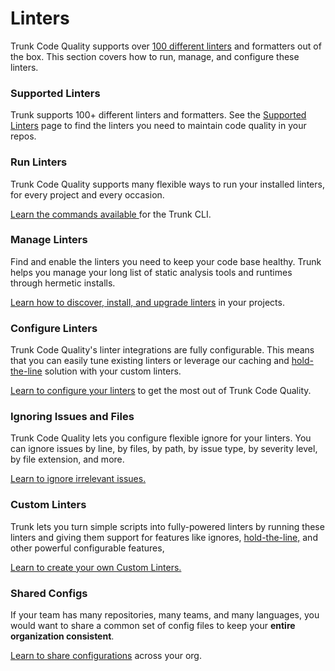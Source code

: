# Linters

Trunk Code Quality supports over [100 different linters](supported/) and formatters out of the box. This section covers how to run, manage, and configure these linters.

### Supported Linters

Trunk supports 100+ different linters and formatters. See the [Supported Linters](supported/) page to find the linters you need to maintain code quality in your repos.

### Run Linters

Trunk Code Quality supports many flexible ways to run your installed linters, for every project and every occasion.[ ](run-linters.md)

[Learn the commands available ](run-linters.md)for the Trunk CLI.

### Manage Linters

Find and enable the linters you need to keep your code base healthy. Trunk helps you manage your long list of static analysis tools and runtimes through hermetic installs.

[Learn how to discover, install, and upgrade linters](./#manage-linters) in your projects.

### Configure Linters

Trunk Code Quality's linter integrations are fully configurable. This means that you can easily tune existing linters or leverage our caching and [hold-the-line](https://app.gitbook.com/o/rjlr5hBehAMxRavWFlli/s/61Ep9MrYBkJa0Yq3zS1s/code-quality/reference/under-the-hood#hold-the-line) solution with your custom linters.&#x20;

[Learn to configure your linters](configure-linters.md) to get the most out of Trunk Code Quality.

### Ignoring Issues and Files <a href="#linter-integration" id="linter-integration"></a>

Trunk Code Quality lets you configure flexible ignore for your linters. You can ignore issues by line, by files, by path, by issue type, by severity level, by file extension, and more.&#x20;

[Learn to ignore irrelevant issues.](ignoring-issues-and-files.md)

### Custom Linters

Trunk lets you turn simple scripts into fully-powered linters by running these linters and giving them support for features like ignores, [hold-the-line,](../overview/how-does-it-work.md#hold-the-line) and other powerful configurable features,

[Learn to create your own Custom Linters.](custom-linters.md)&#x20;

### Shared Configs

If your team has many repositories, many teams, and many languages, you would want to share a common set of config files to keep your **entire organization consistent**.

[Learn to share configurations](shared-configs.md) across your org.
